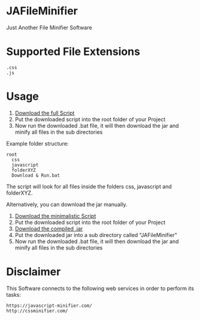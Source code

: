 # JAFileMinifier
Just Another File Minifier Software

# Supported File Extensions

```
.css
.js
```
# Usage

1. [Download the full Script](https://github.com/TheBusyBiscuit/JAFileMinifier/raw/master/batch/Download%20%26%20Run.bat)
2. Put the downloaded script into the root folder of your Project
3. Now run the downloaded .bat file, it will then download the jar and minify all files in the sub directories

Example folder structure:
```
root
  css
  javascript
  folderXYZ
  Download & Run.bat
```

The script will look for all files inside the folders css, javascript and folderXYZ.
  
Alternatively, you can download the jar manually.

1. [Download the minimalistic Script](https://github.com/TheBusyBiscuit/JAFileMinifier/raw/master/batch/Download%20%26%20Run.bat)
2. Put the downloaded script into the root folder of your Project
3. [Download the compiled .jar](https://github.com/TheBusyBiscuit/JAFileMinifier/raw/master/dist/JAFileMinifier.jar)
4. Put the downloaded jar into a sub directory called "JAFileMinifier"
5. Now run the downloaded .bat file, it will then download the jar and minify all files in the sub directories

# Disclaimer

This Software connects to the following web services in order to perform its tasks:

```
https://javascript-minifier.com/
http://cssminifier.com/
```
